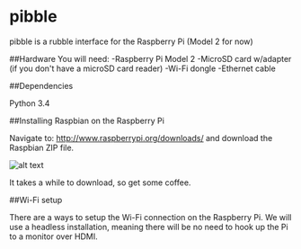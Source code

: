 # pibble
pibble is a rubble interface for the Raspberry Pi (Model 2 for now)

##Hardware
You will need:
-Raspberry Pi Model 2
-MicroSD card w/adapter (if you don't have a microSD card reader)
-Wi-Fi dongle
-Ethernet cable

##Dependencies

Python 3.4

##Installing Raspbian on the Raspberry Pi

Navigate to: http://www.raspberrypi.org/downloads/ and download the Raspbian ZIP file.

![alt text](http://i.imgur.com/KVmTC21.png "Raspbian Download")

It takes a while to download, so get some coffee.

##Wi-Fi setup

There are a ways to setup the Wi-Fi connection on the Raspberry Pi. We will use a headless installation, meaning
there will be no need to hook up the Pi to a monitor over HDMI.